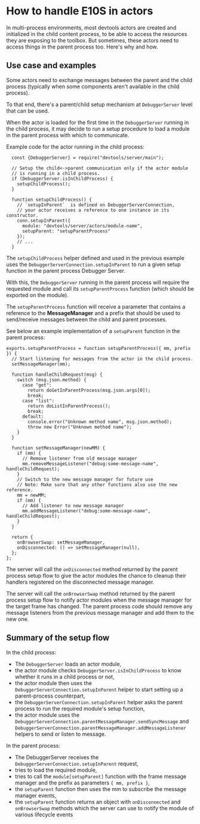 # How to handle E10S in actors

In multi-process environments, most devtools actors are created and initialized in the child content process, to be able to access the resources they are exposing to the toolbox. But sometimes, these actors need to access things in the parent process too. Here's why and how.

## Use case and examples

Some actors need to exchange messages between the parent and the child process (typically when some components aren't available in the child process).

To that end, there's a parent/child setup mechanism at `DebuggerServer` level that can be used.

When the actor is loaded for the first time in the `DebuggerServer` running in the child process, it may decide to run a setup procedure to load a module in the parent process with which to communicate.

Example code for the actor running in the child process:

```
  const {DebuggerServer} = require("devtools/server/main");

  // Setup the child<->parent communication only if the actor module
  // is running in a child process.
  if (DebuggerServer.isInChildProcess) {
    setupChildProcess();
  }

  function setupChildProcess() {
    // `setupInParent`  is defined on DebuggerServerConnection,
    // your actor receives a reference to one instance in its constructor.
    conn.setupInParent({
      module: "devtools/server/actors/module-name",
      setupParent: "setupParentProcess"
    });
    // ...
  }
```

The `setupChildProcess` helper defined and used in the previous example uses the `DebuggerServerConnection.setupInParent` to run a given setup function in the parent process Debugger Server.

With this, the `DebuggerServer` running in the parent process will require the requested module and call its `setupParentProcess` function (which should be exported on the module).

The `setupParentProcess` function will receive a parameter that contains a reference to the **MessageManager** and a prefix that should be used to send/receive messages between the child and parent processes.

See below an example implementation of a `setupParent` function in the parent process:

```
exports.setupParentProcess = function setupParentProcess({ mm, prefix }) {
  // Start listening for messages from the actor in the child process.
  setMessageManager(mm);

  function handleChildRequest(msg) {
    switch (msg.json.method) {
      case "get":
        return doGetInParentProcess(msg.json.args[0]);
        break;
      case "list":
        return doListInParentProcess();
        break;
      default:
        console.error("Unknown method name", msg.json.method);
        throw new Error("Unknown method name");
    }
  }

  function setMessageManager(newMM) {
    if (mm) {
      // Remove listener from old message manager
      mm.removeMessageListener("debug:some-message-name", handleChildRequest);
    }
    // Switch to the new message manager for future use
    // Note: Make sure that any other functions also use the new reference.
    mm = newMM;
    if (mm) {
      // Add listener to new message manager
      mm.addMessageListener("debug:some-message-name", handleChildRequest);
    }
  }

  return {
    onBrowserSwap: setMessageManager,
    onDisconnected: () => setMessageManager(null),
  };
};
```

The server will call the `onDisconnected` method returned by the parent process setup flow to give the actor modules the chance to cleanup their handlers registered on the disconnected message manager.

The server will call the `onBrowserSwap` method returned by the parent process setup flow to notify actor modules when the message manager for the target frame has changed.  The parent process code should remove any message listeners from the previous message manager and add them to the new one.

## Summary of the setup flow

In the child process:

* The `DebuggerServer` loads an actor module,
* the actor module checks `DebuggerServer.isInChildProcess` to know whether it runs in a child process or not,
* the actor module then uses the `DebuggerServerConnection.setupInParent` helper to start setting up a parent-process counterpart,
* the `DebuggerServerConnection.setupInParent` helper asks the parent process to run the required module's setup function,
* the actor module uses the `DebuggerServerConnection.parentMessageManager.sendSyncMessage` and `DebuggerServerConnection.parentMessageManager.addMessageListener` helpers to send or listen to message.

In the parent process:

* The DebuggerServer receives the `DebuggerServerConnection.setupInParent` request,
* tries to load the required module,
* tries to call the `module[setupParent]` function with the frame message manager and the prefix as parameters `{ mm, prefix }`,
* the `setupParent` function then uses the mm to subscribe the message manager events,
* the `setupParent` function returns an object with `onDisconnected` and `onBrowserSwap` methods which the server can use to notify the module of various lifecycle events
